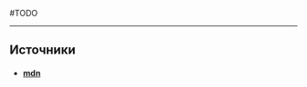#TODO


---
## Источники
- #### [mdn](https://developer.mozilla.org/en-US/docs/Web/API/Geolocation_API)